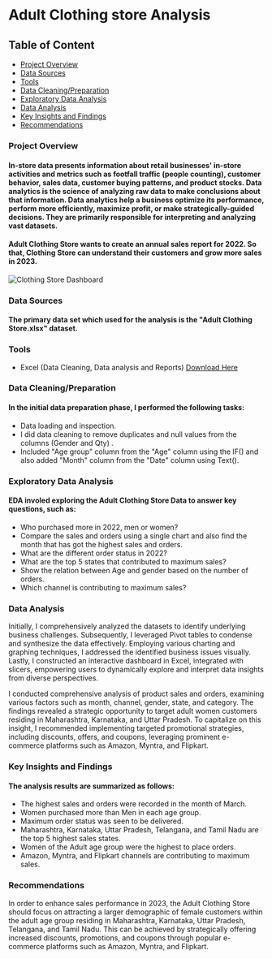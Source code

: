 # Adult Clothing store Analysis

## Table of Content
- [Project Overview](#project-overview)
- [Data Sources](#data-sources)
- [Tools](#tools)
- [Data Cleaning/Preparation](#data-cleaningpreparation)
- [Exploratory Data Analysis](#exploratory-data-analysis)
- [Data Analysis](#data-analysis)
- [Key Insights and Findings](#key-insights-and-findings)
- [Recommendations](#recommendations)


### Project Overview
#### In-store data presents information about retail businesses' in-store activities and metrics such as footfall traffic (people counting), customer behavior, sales data, customer buying patterns, and product stocks. Data analytics is the science of analyzing raw data to make conclusions about that information. Data analytics help a business optimize its performance, perform more efficiently, maximize profit, or make strategically-guided decisions. They are primarily responsible for interpreting and analyzing vast datasets.
#### Adult Clothing Store wants to create an annual sales report for 2022. So that, Clothing Store can understand their customers and grow more sales in 2023.

![Clothing Store Dashboard](https://github.com/Jotrwt/Adult-Clothing-Store/assets/156798137/56ed81b7-57fb-4216-a02f-94cbbbe12250)

### Data Sources
#### The primary data set which used for the analysis is the "Adult Clothing Store.xlsx" dataset.

### Tools
- Excel (Data Cleaning, Data analysis and Reports) [Download Here](https://www.microsoft.com/en-gb/microsoft-365/excel)

### Data Cleaning/Preparation

#### In the initial data preparation phase, I performed the following tasks:
- Data loading and inspection.
- I did data cleaning to remove duplicates and null values from the columns (Gender and Qty) . 
- Included "Age group" column from the "Age" column using the IF() and also added "Month" column from the "Date" column using Text().

### Exploratory Data Analysis

#### EDA involed exploring the Adult Clothing Store Data to answer key questions, such as:
- Who purchased more in 2022, men or women?
- Compare the sales and orders using a single chart and also find the month that has got the highest sales and orders.
- What are the different order status in 2022?
- What are the top 5 states that contributed to maximum sales?
- Show the relation between Age and gender based on the number of orders.
- Which channel is contributing to maximum sales?

### Data Analysis

Initially, I comprehensively analyzed the datasets to identify underlying business challenges. Subsequently, I leveraged Pivot tables to condense and synthesize the data effectively. Employing various charting and graphing techniques, I addressed the identified business issues visually. Lastly, I constructed an interactive dashboard in Excel, integrated with slicers, empowering users to dynamically explore and interpret data insights from diverse perspectives.

I conducted comprehensive analysis of product sales and orders, examining various factors such as month, channel, gender, state, and category. The findings revealed a strategic opportunity to target adult women customers residing in Maharashtra, Karnataka, and Uttar Pradesh. To capitalize on this insight, I recommended implementing targeted promotional strategies, including discounts, offers, and coupons, leveraging prominent e-commerce platforms such as Amazon, Myntra, and Flipkart.

### Key Insights and Findings

#### The analysis results are summarized as follows:
- The highest sales and orders were recorded in the month of March.
- Women purchased more than Men in each age group.
- Maximum order status was seen to be delivered.
- Maharashtra, Karnataka, Uttar Pradesh, Telangana, and Tamil Nadu are the top 5 highest sales states.
- Women of the Adult age group were the highest to place orders.
- Amazon, Myntra, and Flipkart channels are contributing to maximum sales.

### Recommendations

In order to enhance sales performance in 2023, the Adult Clothing Store should focus on attracting a larger demographic of female customers within the adult age group residing in Maharashtra, Karnataka, Uttar Pradesh, Telangana, and Tamil Nadu. This can be achieved by strategically offering increased discounts, promotions, and coupons through popular e-commerce platforms such as Amazon, Myntra, and Flipkart.
